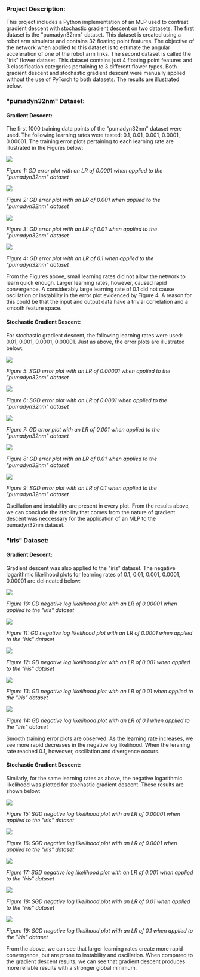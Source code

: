 ### Project Description:
This project includes a Python implementation of an MLP used to contrast gradient descent with stochastic gradient descent on two datasets. The first dataset is the "pumadyn32nm" dataset. This dataset is created using a robot arm simulator and contains 32 floating point features. The objective of the network when applied to this dataset is to estimate the angular acceleration of one of the robot arm links. The second dataset is called the "iris" flower dataset. This dataset contains just 4 floating point features and 3 classification categories pertaining to 3 different flower types. Both gradient descent and stochastic gradient descent were manually applied without the use of PyTorch to both datasets. The results are illustrated below.

### "pumadyn32nm" Dataset:
#### Gradient Descent:
The first 1000 training data points of the "pumadyn32nm" dataset were used. The following learning rates were tested: 0.1, 0.01, 0.001, 0.0001, 0.00001. The training error plots pertaining to each learning rate are illustrated in the Figures below:

![](results/GD/GDRate_0.0001.png)

*Figure 1: GD error plot with an LR of 0.0001 when applied to the "pumadyn32nm" dataset*

![](results/GD/GDRate_0.001.png)

*Figure 2: GD error plot with an LR of 0.001 when applied to the "pumadyn32nm" dataset*

![](results/GD/GDRate_0.01.png)

*Figure 3: GD error plot with an LR of 0.01 when applied to the "pumadyn32nm" dataset*

![](results/GD/GDRate_0.1.png)

*Figure 4: GD error plot with an LR of 0.1 when applied to the "pumadyn32nm" dataset*

From the Figures above, small learning rates did not allow the network to learn quick enough. Larger learning rates, however, caused rapid convergence. A considerably large learning rate of 0.1 did not cause oscillation or instability in the error plot evidenced by Figure 4. A reason for this could be that the input and output data have a trivial correlation and a smooth feature space. 

#### Stochastic Gradient Descent:
For stochastic gradient descent, the following learning rates were used: 0.01, 0.001, 0.0001, 0.00001. Just as above, the error plots are illustrated below:

![](results/SGD/SGDRate_1e-05.png)

*Figure 5: SGD error plot with an LR of 0.00001 when applied to the "pumadyn32nm" dataset*

![](results/SGD/SGDRate_0.0001.png)

*Figure 6: SGD error plot with an LR of 0.0001 when applied to the "pumadyn32nm" dataset*

![](results/SGD/SGDRate_0.001.png)

*Figure 7: GD error plot with an LR of 0.001 when applied to the "pumadyn32nm" dataset*

![](results/SGD/SGDRate_0.01.png)

*Figure 8: GD error plot with an LR of 0.01 when applied to the "pumadyn32nm" dataset*

![](results/SGD/SGDRate_0.1.png)

*Figure 9: SGD error plot with an LR of 0.1 when applied to the "pumadyn32nm" dataset*

Oscillation and instability are present in every plot. From the results above, we can conclude the stability that comes from the nature of gradient descent was neccessary for the application of an MLP to the pumadyn32nm dataset.

### "iris" Dataset:
#### Gradient Descent:
Gradient descent was also applied to the "iris" dataset. The negative logarithmic likelihood plots for learning rates of 0.1, 0.01, 0.001, 0.0001, 0.00001 are delineated below:

![](results/LogGD/GDRate_1e-05.png)

*Figure 10: GD negative log likelihood plot with an LR of 0.00001 when applied to the "iris" dataset*

![](results/LogGD/GDRate_0.0001.png)

*Figure 11: GD negative log likelihood plot with an LR of 0.0001 when applied to the "iris" dataset*

![](results/LogGD/GDRate_0.001.png)

*Figure 12: GD negative log likelihood plot with an LR of 0.001 when applied to the "iris" dataset*

![](results/LogGD/GDRate_0.01.png)

*Figure 13: GD negative log likelihood plot with an LR of 0.01 when applied to the "iris" dataset*

![](results/LogGD/GDRate_0.1.png)

*Figure 14: GD negative log likelihood plot with an LR of 0.1 when applied to the "iris" dataset*

Smooth training error plots are observed. As the learning rate increases, we see more rapid decreases in the negative log likelihood. When the leraning rate reached 0.1, howeover, oscillation and divergence occurs.

#### Stochastic Gradient Descent:
Similarly, for the same learning rates as above, the negative logarithmic likelihood was plotted for stochastic gradient descent. These results are shown below:

![](results/LogSGD/SGDRate_1e-05.png)

*Figure 15: SGD negative log likelihood plot with an LR of 0.00001 when applied to the "iris" dataset*

![](results/LogSGD/SGDRate_0.0001.png)

*Figure 16: SGD negative log likelihood plot with an LR of 0.0001 when applied to the "iris" dataset*

![](results/LogSGD/SGDRate_0.001.png)

*Figure 17: SGD negative log likelihood plot with an LR of 0.001 when applied to the "iris" dataset*

![](results/LogSGD/SGDRate_0.01.png)

*Figure 18: SGD negative log likelihood plot with an LR of 0.01 when applied to the "iris" dataset*

![](results/LogSGD/SGDRate_0.1.png)

*Figure 19: SGD negative log likelihood plot with an LR of 0.1 when applied to the "iris" dataset*

From the above, we can see that larger learning rates create more rapid convergence, but are prone to instability and oscillation. When compared to the gradient descent results, we can see that gradient descent produces more reliable results with a stronger global minimum. 


